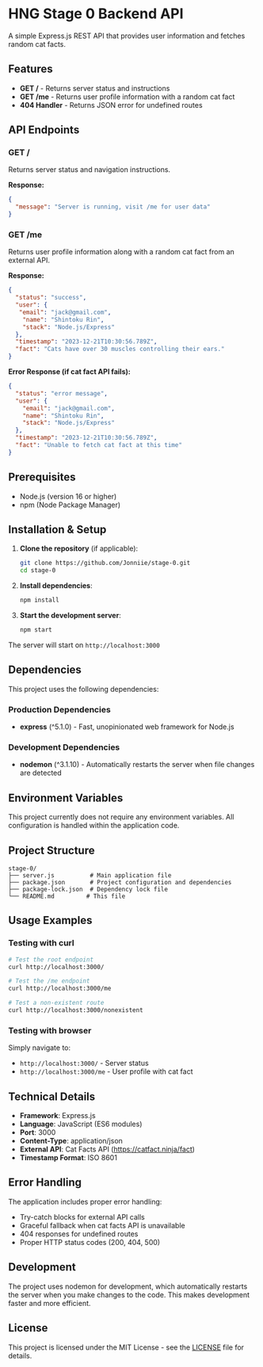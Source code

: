 # HNG Stage 0 Backend API

A simple Express.js REST API that provides user information and fetches random cat facts.

## Features

- **GET /** - Returns server status and instructions
- **GET /me** - Returns user profile information with a random cat fact
- **404 Handler** - Returns JSON error for undefined routes

## API Endpoints

### GET /
Returns server status and navigation instructions.

**Response:**
```json
{
  "message": "Server is running, visit /me for user data"
}
```

### GET /me
Returns user profile information along with a random cat fact from an external API.

**Response:**
```json
{
  "status": "success",
  "user": {
   "email": "jack@gmail.com",
    "name": "Shintoku Rin",
    "stack": "Node.js/Express"
  },
  "timestamp": "2023-12-21T10:30:56.789Z",
  "fact": "Cats have over 30 muscles controlling their ears."
}
```

**Error Response (if cat fact API fails):**
```json
{
  "status": "error message",
  "user": {
    "email": "jack@gmail.com",
    "name": "Shintoku Rin",
    "stack": "Node.js/Express"
  },
  "timestamp": "2023-12-21T10:30:56.789Z",
  "fact": "Unable to fetch cat fact at this time"
}
```

## Prerequisites

- Node.js (version 16 or higher)
- npm (Node Package Manager)

## Installation & Setup

1. **Clone the repository** (if applicable):
   ```bash
   git clone https://github.com/Jonniie/stage-0.git
   cd stage-0
   ```

2. **Install dependencies**:
   ```bash
   npm install
   ```

3. **Start the development server**:
   ```bash
   npm start
   ```

The server will start on `http://localhost:3000`

## Dependencies

This project uses the following dependencies:

### Production Dependencies
- **express** (^5.1.0) - Fast, unopinionated web framework for Node.js

### Development Dependencies
- **nodemon** (^3.1.10) - Automatically restarts the server when file changes are detected

## Environment Variables

This project currently does not require any environment variables. All configuration is handled within the application code.

## Project Structure

```
stage-0/
├── server.js          # Main application file
├── package.json       # Project configuration and dependencies
├── package-lock.json  # Dependency lock file
└── README.md         # This file
```

## Usage Examples

### Testing with curl

```bash
# Test the root endpoint
curl http://localhost:3000/

# Test the /me endpoint
curl http://localhost:3000/me

# Test a non-existent route
curl http://localhost:3000/nonexistent
```

### Testing with browser

Simply navigate to:
- `http://localhost:3000/` - Server status
- `http://localhost:3000/me` - User profile with cat fact

## Technical Details

- **Framework**: Express.js
- **Language**: JavaScript (ES6 modules)
- **Port**: 3000
- **Content-Type**: application/json
- **External API**: Cat Facts API (https://catfact.ninja/fact)
- **Timestamp Format**: ISO 8601

## Error Handling

The application includes proper error handling:
- Try-catch blocks for external API calls
- Graceful fallback when cat facts API is unavailable
- 404 responses for undefined routes
- Proper HTTP status codes (200, 404, 500)

## Development

The project uses nodemon for development, which automatically restarts the server when you make changes to the code. This makes development faster and more efficient.

## License

This project is licensed under the MIT License - see the [LICENSE](LICENSE) file for details.

